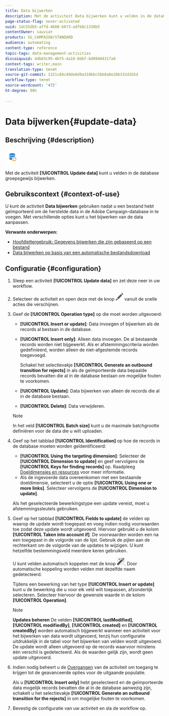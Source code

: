 ```yaml
---
title: Data bijwerken
description: Met de activiteit Data bijwerken kunt u velden in de database groepsgewijs bijwerken.
page-status-flag: never-activated
uuid: 1dc55db5-affd-4688-b673-adfb8c1338b5
contentOwner: sauviat
products: SG_CAMPAIGN/STANDARD
audience: automating
content-type: reference
topic-tags: data-management-activities
discoiquuid: 4db83c95-4b75-4a16-8dbf-bd8940431fa9
context-tags: writer,main
translation-type: tm+mt
source-git-commit: 1321c84c49de6d9a318bbc5bb8a0e28b332d2b5d
workflow-type: tm+mt
source-wordcount: '472'
ht-degree: 98%

---
```



# Data bijwerken{#update-data}

## Beschrijving {#description}

![](assets/data_update.png)

Met de activiteit **[!UICONTROL Update data]** kunt u velden in de database groepsgewijs bijwerken.

## Gebruikscontext {#context-of-use}

U kunt de activiteit **Data bijwerken** gebruiken nadat u een bestand hebt geïmporteerd om de herstelde data in de Adobe Campaign-database in te voegen. Met verschillende opties kunt u het bijwerken van de data aanpassen.

**Verwante onderwerpen:**

* [Hoofdlettergebruik: Gegevens bijwerken die zijn gebaseerd op een bestand](../../automating/using/update-database-file.md)
* [Data bijwerken op basis van een automatische bestandsdownload](../../automating/using/update-data-automatic-download.md)

## Configuratie {#configuration}

1. Sleep een activiteit **[!UICONTROL Update data]** en zet deze neer in uw workflow.
1. Selecteer de activiteit en open deze met de knop ![](assets/edit_darkgrey-24px.png) vanuit de snelle acties die verschijnen.
1. Geef de **[!UICONTROL Operation type]** op die moet worden uitgevoerd:

   * **[!UICONTROL Insert or update]**: Data invoegen of bijwerken als de records al bestaan in de database.
   * **[!UICONTROL Insert only]**: Alleen data invoegen. De al bestaande records worden niet bijgewerkt. Als er afstemmingscriteria worden gedefinieerd, worden alleen de niet-afgestemde records toegevoegd.

      Schakel het selectievakje **[!UICONTROL Generate an outbound transition for rejects]** in als de geïmporteerde data bepaalde records bevatten die al in de database bestaan om mogelijke fouten te voorkomen.

   * **[!UICONTROL Update]**: Data bijwerken van alleen de records die al in de database bestaan.
   * **[!UICONTROL Delete]**: Data verwijderen.

   >[!NOTE]
   >
   >In het veld **[!UICONTROL Batch size]** kunt u de maximale batchgrootte definiëren voor de data die u wilt uploaden.

1. Geef op het tabblad **[!UICONTROL Identification]** op hoe de records in de database moeten worden geïdentificeerd:

   * **[!UICONTROL Using the targeting dimension]**: Selecteer de **[!UICONTROL Dimension to update]** en geef vervolgens de **[!UICONTROL Keys for finding records]** op. Raadpleeg [Doeldimensies en resources](../../automating/using/query.md#targeting-dimensions-and-resources) voor meer informatie.
   * Als de ingevoerde data overeenkomen met een bestaande doeldimensie, selecteert u de optie **[!UICONTROL Using one or more links]**. Selecteer vervolgens de **[!UICONTROL Dimension to update]**.

   Als het geselecteerde bewerkingstype een update vereist, moet u afstemmingssleutels gebruiken.

1. Geef op het tabblad **[!UICONTROL Fields to update]** de velden op waarop de update wordt toegepast en voeg indien nodig voorwaarden toe zodat deze update wordt uitgevoerd. Hiervoor gebruikt u de kolom **[!UICONTROL Taken into account if]**. De voorwaarden worden een na een toegepast in de volgorde van de lijst. Gebruik de pijlen aan de rechterkant om de volgorde van de updates te wijzigen. U kunt hetzelfde bestemmingsveld meerdere keren gebruiken.

   U kunt velden automatisch koppelen met de knop ![](assets/wkf_magic_wand-24px.png). Door automatische koppeling worden velden met dezelfde naam gedetecteerd.

   Tijdens een bewerking van het type **[!UICONTROL Insert or update]** kunt u de bewerking die u voor elk veld wilt toepassen, afzonderlijk selecteren. Selecteer hiervoor de gewenste waarde in de kolom **[!UICONTROL Operation]**.

   >[!NOTE]
   >
   >**Updates beheren** De velden **[!UICONTROL lastModified]**, **[!UICONTROL modifiedBy]**, **[!UICONTROL created]** en **[!UICONTROL createdBy]** worden automatisch bijgewerkt wanneer een activiteit voor het bijwerken van data wordt uitgevoerd, tenzij hun configuratie uitdrukkelijk in de tabel voor het bijwerken van velden wordt uitgevoerd. De update wordt alleen uitgevoerd op de records waarvoor minstens één verschil is gedetecteerd. Als de waarden gelijk zijn, wordt geen update uitgevoerd.

1. Indien nodig beheert u de [Overgangen](../../automating/using/activity-properties.md) van de activiteit om toegang te krijgen tot de geavanceerde opties voor de uitgaande populatie.

   Als u **[!UICONTROL Insert only]** hebt geselecteerd en de geïmporteerde data mogelijk records bevatten die al in de database aanwezig zijn, schakelt u het selectievakje **[!UICONTROL Generate an outbound transition for the rejects]** in om mogelijke fouten te voorkomen.

1. Bevestig de configuratie van uw activiteit en sla de workflow op.
